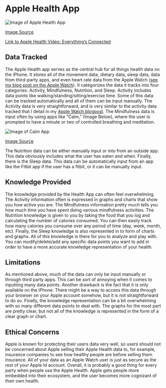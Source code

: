 # Apple Health App

![Image of Apple Health App](https://support.apple.com/library/content/dam/edam/applecare/images/en_US/iOS/ios11-3-iphone8-health-health-data.jpg)

[Image Source](https://support.apple.com/library/content/dam/edam/applecare/images/en_US/iOS/ios11-3-iphone8-health-health-data.jpg)

[Link to Apple Health Video: Everything’s Connected](https://www.youtube.com/watch?v=eww-ZNZZ5Pg)

## Data Tracked
The Apple Health app serves as the central hub for all things health data on the iPhone. It stores all of the movement data, dietary data, sleep data, data from third-party apps, and even heart rate data from the Apple Watch ([see my blog post on the Apple Watch](AppleWatch.md)). It categorizes the data it tracks into four categories: Activity, Mindfulness, Nutrition, and Sleep. Activity includes data points like walking/standing/sitting/exercise time. Some of this data can be tracked automatically and all of them can be input manually. The Activity data is very straightforward, and is very similar to the activity data tracked that I detail in my [Apple Watch blogpost](AppleWatch.md). The Mindfulness data is input often by using apps like “Calm,” (Image Below), where the user is prompted to have a minute or two of controlled breathing and meditation.

![Image of Calm App](https://is2-ssl.mzstatic.com/image/thumb/Purple128/v4/ba/01/e3/ba01e337-6bc3-10b7-4e2a-c22ec28d467c/pr_source.png/300x0w.jpg)

[Image Source](https://is2-ssl.mzstatic.com/image/thumb/Purple128/v4/ba/01/e3/ba01e337-6bc3-10b7-4e2a-c22ec28d467c/pr_source.png/300x0w.jpg)

The Nutrition data can be either manually input or into from an outside app. This data obviously includes what the user has eaten and when. Finally, there is the Sleep data. This data can be automatically input from an app like the Fitbit app if the user has a fitbit, or it can be manually input.

## Knowledge Provided
The knowledge provided by the Health App can often feel overwhelming. The Activity information often is expressed in graphs and charts that show you how active you are. The Mindfulness information pretty much tells you how much time you have spent doing various mindfulness activities. The Nutrition knowledge is given to you by taking the food that you log and calculating the number of calories consumed. You can then easily track how many calories you consume over any period of time (day, week, month, etc). Finally, the Sleep knowledge is also represented in to form of charts and graphs. All of this knowledge is there for you to analyze and play with. You can modify/delete/add any specific data points you want to add in order to have a more accurate knowledge representation of your health.

## Limitations
As mentioned above, much of the data can only be input manually or through third party apps. This can be sort of annoying when it comes to inputting many data points. Another drawback is the fact that it is only available on the iPhone. There might be a way to access this data through your browser on your Apple account somehow, but it is not straightforward to do so. Finally, the knowledge representation can be a bit overwhelming with so many different data points to deal with. The graphs for the most part are pretty clear, but not all of the knowledge is represented in the form of a clear graph or chart.

## Ethical Concerns
Apple is known for protecting their users data very well, so users should not be concerned about Apple selling their Apple Health data to, for example, insurance companies to see how healthy people are before selling them insurance. All of your data as an Apple Watch user is just as secure as the rest of your Apple Id account. Overall, it is probably a good thing for every party when people use the Apple Health. Apple gets people more embedded into their ecosystem, and the user becomes more cognizant of their own health.
